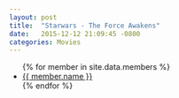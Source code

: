 ```yaml
---
layout: post
title:  "Starwars - The Force Awakens"
date:   2015-12-12 21:09:45 -0800
categories: Movies
---
```



<ul>
{% for member in site.data.members %}
  <li>
    <a href="https://github.com/{{ member.github }}">
      {{ member.name }}
    </a>
  </li>
{% endfor %}
</ul>




